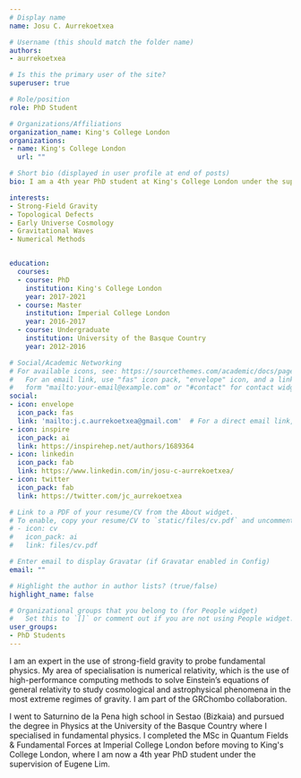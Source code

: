 ```yaml
---
# Display name
name: Josu C. Aurrekoetxea

# Username (this should match the folder name)
authors:
- aurrekoetxea

# Is this the primary user of the site?
superuser: true

# Role/position
role: PhD Student

# Organizations/Affiliations
organization_name: King's College London
organizations:
- name: King's College London
  url: ""

# Short bio (displayed in user profile at end of posts)
bio: I am a 4th year PhD student at King's College London under the supervision of Eugene Lim.

interests:
- Strong-Field Gravity
- Topological Defects
- Early Universe Cosmology
- Gravitational Waves
- Numerical Methods


education:
  courses:
  - course: PhD
    institution: King's College London
    year: 2017-2021
  - course: Master
    institution: Imperial College London
    year: 2016-2017
  - course: Undergraduate
    institution: University of the Basque Country
    year: 2012-2016

# Social/Academic Networking
# For available icons, see: https://sourcethemes.com/academic/docs/page-builder/#icons
#   For an email link, use "fas" icon pack, "envelope" icon, and a link in the
#   form "mailto:your-email@example.com" or "#contact" for contact widget.
social:
- icon: envelope
  icon_pack: fas
  link: 'mailto:j.c.aurrekoetxea@gmail.com'  # For a direct email link, use "mailto:test@example.org".
- icon: inspire
  icon_pack: ai
  link: https://inspirehep.net/authors/1689364
- icon: linkedin
  icon_pack: fab
  link: https://www.linkedin.com/in/josu-c-aurrekoetxea/
- icon: twitter
  icon_pack: fab
  link: https://twitter.com/jc_aurrekoetxea

# Link to a PDF of your resume/CV from the About widget.
# To enable, copy your resume/CV to `static/files/cv.pdf` and uncomment the lines below.
# - icon: cv
#   icon_pack: ai
#   link: files/cv.pdf

# Enter email to display Gravatar (if Gravatar enabled in Config)
email: ""

# Highlight the author in author lists? (true/false)
highlight_name: false

# Organizational groups that you belong to (for People widget)
#   Set this to `[]` or comment out if you are not using People widget.
user_groups:
- PhD Students
---
```


I am an expert in the use of strong-field gravity to probe fundamental physics. My area of specialisation is numerical relativity, which is the use of high-performance computing methods to solve Einstein’s equations of general relativity to study cosmological and astrophysical phenomena in
the most extreme regimes of gravity. I am part of the GRChombo collaboration.

I went to Saturnino de la Pena high school in Sestao (Bizkaia) and pursued the degree in Physics at the University of the Basque Country where I specialised in fundamental physics. I completed the MSc in Quantum Fields & Fundamental Forces at Imperial College London before moving to King's College London, where I am now a 4th year PhD student under the supervision of Eugene Lim.

<!-- {{% staticref "files/cv.pdf" %}}Download my CV{{% /staticref %}} -->